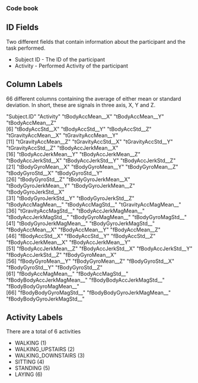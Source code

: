 ### Code book

## ID Fields
Two different fields that contain information about the participant and the task performed.

* Subject ID - The ID of the participant
* Activity - Performed Activity of the participant

## Column Labels
66 different columns containing the average of either mean or standard deviation.
In short, these are signals in three axis, X, Y and Z.

 "Subject.ID"                 "Activity"                   "tBodyAccMean__X"            "tBodyAccMean__Y"            "tBodyAccMean__Z"           
 [6] "tBodyAccStd__X"             "tBodyAccStd__Y"             "tBodyAccStd__Z"             "tGravityAccMean__X"         "tGravityAccMean__Y"        
[11] "tGravityAccMean__Z"         "tGravityAccStd__X"          "tGravityAccStd__Y"          "tGravityAccStd__Z"          "tBodyAccJerkMean__X"       
[16] "tBodyAccJerkMean__Y"        "tBodyAccJerkMean__Z"        "tBodyAccJerkStd__X"         "tBodyAccJerkStd__Y"         "tBodyAccJerkStd__Z"        
[21] "tBodyGyroMean__X"           "tBodyGyroMean__Y"           "tBodyGyroMean__Z"           "tBodyGyroStd__X"            "tBodyGyroStd__Y"           
[26] "tBodyGyroStd__Z"            "tBodyGyroJerkMean__X"       "tBodyGyroJerkMean__Y"       "tBodyGyroJerkMean__Z"       "tBodyGyroJerkStd__X"       
[31] "tBodyGyroJerkStd__Y"        "tBodyGyroJerkStd__Z"        "tBodyAccMagMean__"          "tBodyAccMagStd__"           "tGravityAccMagMean__"      
[36] "tGravityAccMagStd__"        "tBodyAccJerkMagMean__"      "tBodyAccJerkMagStd__"       "tBodyGyroMagMean__"         "tBodyGyroMagStd__"         
[41] "tBodyGyroJerkMagMean__"     "tBodyGyroJerkMagStd__"      "fBodyAccMean__X"            "fBodyAccMean__Y"            "fBodyAccMean__Z"           
[46] "fBodyAccStd__X"             "fBodyAccStd__Y"             "fBodyAccStd__Z"             "fBodyAccJerkMean__X"        "fBodyAccJerkMean__Y"       
[51] "fBodyAccJerkMean__Z"        "fBodyAccJerkStd__X"         "fBodyAccJerkStd__Y"         "fBodyAccJerkStd__Z"         "fBodyGyroMean__X"          
[56] "fBodyGyroMean__Y"           "fBodyGyroMean__Z"           "fBodyGyroStd__X"            "fBodyGyroStd__Y"            "fBodyGyroStd__Z"           
[61] "fBodyAccMagMean__"          "fBodyAccMagStd__"           "fBodyBodyAccJerkMagMean__"  "fBodyBodyAccJerkMagStd__"   "fBodyBodyGyroMagMean__"    
[66] "fBodyBodyGyroMagStd__"      "fBodyBodyGyroJerkMagMean__" "fBodyBodyGyroJerkMagStd__" 

## Activity Labels
There are a total of 6 activities
* WALKING (1)
* WALKING_UPSTAIRS (2)
* WALKING_DOWNSTAIRS (3)
* SITTING (4)
* STANDING (5)
* LAYING (6)

